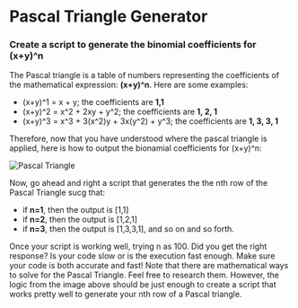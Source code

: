 # Pascal Triangle Generator
### Create a script to generate the binomial coefficients for (x+y)^n

The Pascal triangle is a table of numbers representing the coefficients of the mathematical expression: **(x+y)^n**. Here are some examples:

- (x+y)^1 = x + y; the coefficients are **1,1**
- (x+y)^2 = x^2 + 2xy + y^2; the coefficients are **1, 2, 1**
- (x+y)^3 = x^3 + 3(x^2)y + 3x(y^2) + y^3; the coefficients are **1, 3, 3, 1**

Therefore, now that you have understood where the pascal triangle is applied, here is how to output the bionamial coefficients for (x+y)^n:

![Pascal Triangle](https://www.w3resource.com/w3r_images/pascal-traingle.png)

Now, go ahead and right a script that generates the the nth row of the Pascal Triangle sucg that:
- if **n=1**, then the output is [1,1]
- if **n=2**, then the output is [1,2,1]
- if **n=3**, then the output is [1,3,3,1], and so on and so forth.

Once your script is working well, trying n as 100. Did you get the right response? Is your code slow or is the execution fast enough. Make sure your code is both accurate and fast!
Note that there are mathematical ways to solve for the Pascal Triangle. Feel free to research them. However, the logic from the image above should be just enough to create a script that works pretty well to generate your nth row of a Pascal triangle.
